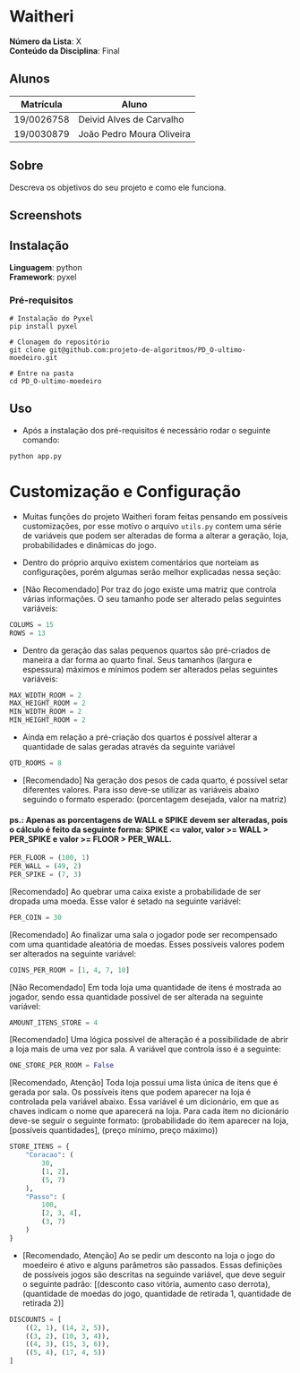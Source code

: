 <!-- Adicionar Foto da logo aqui Deivid -->
# Waitheri

**Número da Lista**: X<br>
**Conteúdo da Disciplina**: Final<br>

## Alunos
|Matrícula | Aluno |
| -- | -- |
| 19/0026758 |  Deivid Alves de Carvalho  |
| 19/0030879 |  João Pedro Moura Oliveira |

## Sobre 
Descreva os objetivos do seu projeto e como ele funciona. 

## Screenshots

## Instalação 
**Linguagem**: python<br>
**Framework**: pyxel<br>

### Pré-requisitos
```
# Instalação do Pyxel
pip install pyxel

# Clonagem do repositório
git clone git@github.com:projeto-de-algoritmos/PD_O-ultimo-moedeiro.git

# Entre na pasta
cd PD_O-ultimo-moedeiro
```

## Uso 
- Após a instalação dos pré-requisitos é necessário rodar o seguinte comando:
```
python app.py
```

# Customização e Configuração
- Muitas funções do projeto Waitheri foram feitas pensando em possíveis customizações, por esse motivo o arquivo `utils.py` contem uma série de variáveis que podem ser alteradas de forma a alterar a geração, loja, probabilidades e dinâmicas do jogo.
- Dentro do próprio arquivo existem comentários que norteiam as configurações, porém algumas serão melhor explicadas nessa seção:

- [Não Recomendado] Por traz do jogo existe uma matriz que controla várias informações. O seu tamanho pode ser alterado pelas seguintes variáveis:
```python
COLUMS = 15
ROWS = 13
```

- Dentro da geração das salas pequenos quartos são pré-criados de maneira a dar forma ao quarto final. Seus tamanhos (largura e espessura) máximos e mínimos podem ser alterados pelas seguintes variáveis:
```python
MAX_WIDTH_ROOM = 2
MAX_HEIGHT_ROOM = 2
MIN_WIDTH_ROOM = 2
MIN_HEIGHT_ROOM = 2
```

- Ainda em relação a pré-criação dos quartos é possível alterar a quantidade de salas geradas através da seguinte variável
```python
QTD_ROOMS = 8
```

- [Recomendado] Na geração dos pesos de cada quarto, é possível setar diferentes valores. Para isso deve-se utilizar as variáveis abaixo seguindo o formato esperado: (porcentagem desejada, valor na matriz)

#### ps.: Apenas as porcentagens de WALL e SPIKE devem ser alteradas, pois o cálculo é feito da seguinte forma: SPIKE <= valor, valor >= WALL > PER\_SPIKE e valor >= FLOOR > PER\_WALL.
```python
PER_FLOOR = (100, 1)
PER_WALL = (49, 2)
PER_SPIKE = (7, 3)
```

[Recomendado] Ao quebrar uma caixa existe a probabilidade de ser dropada uma moeda. Esse valor é setado na seguinte variável:
```python
PER_COIN = 30
```

[Recomendado] Ao finalizar uma sala o jogador pode ser recompensado com uma quantidade aleatória de moedas. Esses possíveis valores podem ser alterados na seguinte variável:
```python
COINS_PER_ROOM = [1, 4, 7, 10]
```

[Não Recomendado] Em toda loja uma quantidade de itens é mostrada ao jogador, sendo essa quantidade possível de ser alterada na seguinte variável:
```python
AMOUNT_ITENS_STORE = 4
```

[Recomendado] Uma lógica possível de alteração é a possibilidade de abrir a loja mais de uma vez por sala. A variável que controla isso é a seguinte:
```python
ONE_STORE_PER_ROOM = False
```

[Recomendado, Atenção] Toda loja possui uma lista única de itens que é gerada por sala. Os possíveis itens que podem aparecer na loja é controlada pela variável abaixo. Essa variável é um dicionário, em que as chaves indicam o nome que aparecerá na loja. Para cada item no dicionário deve-se seguir o seguinte formato: (probabilidade do item aparecer na loja, [possíveis quantidades], (preço mínimo, preço máximo))
```python
STORE_ITENS = {
    "Coracao": (
        30,
        [1, 2],
        (5, 7)
    ),
    "Passo": (
        100,
        [2, 3, 4],
        (3, 7)
    )
}
```

- [Recomendado, Atenção] Ao se pedir um desconto na loja o jogo do moedeiro é ativo e alguns parâmetros são passados. Essas definições de possíveis jogos são descritas na seguinde variável, que deve seguir o seguinte padrão: [(desconto caso vitória, aumento caso derrota), (quantidade de moedas do jogo, quantidade de retirada 1, quantidade de retirada 2)]
```python
DISCOUNTS = [
    ((2, 1), (14, 2, 5)),
    ((3, 2), (10, 3, 4)),
    ((4, 3), (15, 3, 6)),
    ((5, 4), (17, 4, 5))
]
```
